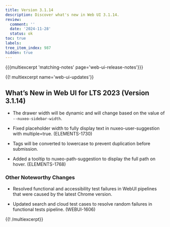 ```yaml
---
title: Version 3.1.14
description: Discover what's new in Web UI 3.1.14.
review:
  comment: ''
  date: '2024-11-28'
  status: ok
toc: true
labels:
tree_item_index: 987
hidden: true
---
```


{{{multiexcerpt 'matching-notes' page='web-ui-release-notes'}}}

{{! multiexcerpt name='web-ui-updates'}}

## What’s New in Web UI for LTS 2023 (Version 3.1.14)

- The drawer width will be dynamic and will change based on the value of `--nuxeo-sidebar-width`. <br/>

- Fixed placeholder width to fully display text in nuxeo-user-suggestion with multiple=true. (ELEMENTS-1730)<br/>

- Tags will be converted to lowercase to prevent duplication before submission. <br/>

- Added a tooltip to nuxeo-path-suggestion to display the full path on hover. (ELEMENTS-1768)<br/>

### Other Noteworthy Changes

- Resolved functional and accessibility test failures in WebUI pipelines that were caused by the latest Chrome version.<br/>

- Updated search and cloud test cases to resolve random failures in functional tests pipeline. (WEBUI-1606)<br/>


{{! /multiexcerpt}}
